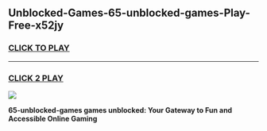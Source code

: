 
## Unblocked-Games-65-unblocked-games-Play-Free-x52jy
<h3>
<a href="https://premium76.site?title=65-unblocked-games&ref=21A">CLICK TO PLAY</a></h3>
<hr>

<h3>
<a href="https://premium76.site?title=65-unblocked-games&ref=21A">CLICK 2 PLAY</a>
  
</h3>

<a href="https://premium76.site?title=65-unblocked-games&ref=21A"><img src="https://clearcache.store/games.png"></a>


**65-unblocked-games games unblocked: Your Gateway to Fun and Accessible Online Gaming**
